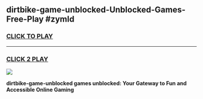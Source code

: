 
## dirtbike-game-unblocked-Unblocked-Games-Free-Play #zymld
<h3>
<a href="https://us.freeplayer.one?title=dirtbike-game-unblocked&ref=9M">CLICK TO PLAY</a></h3>
<hr>

<h3>
<a href="https://us.freeplayer.one?title=dirtbike-game-unblocked&ref=9M">CLICK 2 PLAY</a>
  
</h3>

<a href="https://us.freeplayer.one?title=dirtbike-game-unblocked&ref=9M"><img src="https://clearcache.store/games.png"></a>


**dirtbike-game-unblocked games unblocked: Your Gateway to Fun and Accessible Online Gaming**
